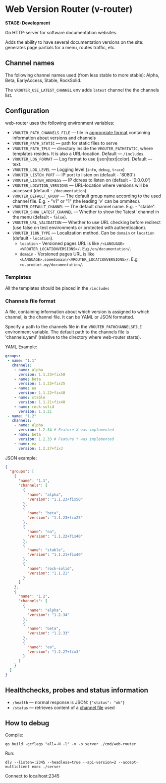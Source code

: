 # Web Version Router (v-router)

**STAGE: Development**

Go HTTP-server for software documentation websites. 

Adds the ability to have several documentation versions on the site: generates page partials for a menu, routes traffic, etc.

## Channel names

The following channel names used (from less stable to more stable): Alpha, Beta, EarlyAccess, Stable, RockSolid.

The `VROUTER_USE_LATEST_CHANNEL` env adds  `latest` channel the the channels list.

## Configuration
web-router uses the following environment variables:
- `VROUTER_PATH_CHANNELS_FILE` — file in [appropriate format](#channels-file-format) containing information about versions and channels  
- `VROUTER_PATH_STATIC` — path for static files to serve
- `VROUTER_PATH_TPLS` — directory inside the `VROUTER_PATHSTATIC`, where templates resides. It is also a URL-location. Default — `/includes`. 
- `VROUTER_LOG_FORMAT` — Log format to use (json|text|color). Default — text.
- `VROUTER_LOG_LEVEL` — Logging level (`info`, `debug`, `trace`)
- `VROUTER_LISTEN_PORT` —  IP port to listen on (default - '8080')
- `VROUTER_LISTEN_ADDRESS` — IP ddress to listen on (default - '0.0.0.0')
- `VROUTER_LOCATION_VERSIONS` —  URL-location where versions will be accessed (default - `/documentation`).
- `VROUTER_DEFAULT_GROUP` —  The default group name according to the used channel file. E.g. - "v1" or "1" (the leading 'v' can be ommited).
- `VROUTER_DEFAULT_CHANNEL` —  The default channel name. E.g. - "stable".
- `VROUTER_SHOW_LATEST_CHANNEL` —  Whether to show the 'latest' channel in the menu (default - `false`).
- `VROUTER_URL_VALIDATION` — Whether to use URL checking before redirect (use false on test environments or protected with authentication).
- `VROUTER_I18N_TYPE` — Localization method. Can be `domain` or `location` (default - `location`).
  - `location` - Versioned pages URL is like `/<LANGUAGE><VROUTER_LOCATIONVERSIONS>/`. E.g `/en/documentation/`.
  - `domain` - Versioned pages URL is like `<LANGUAGE>.somedomain/<VROUTER_LOCATIONVERSIONS>/`. E.g `ru.product.my/documentation/`.

### Templates

All the templates should be placed in the `/includes`

### Channels file format

A file, containing information about which version is assigned to which channel, is the channel file. It can be YAML or JSON formatted.

Specify a path to the channels file in the `VROUTER_PATHCHANNELSFILE` environment variable. The default path to the channels file is 'channels.yaml' (relative to the directory where web-router starts).

YAML Example:
```yaml 
groups:
 - name: "1.1"
   channels:
    - name: alpha
      version: 1.1.23+fix50
    - name: beta
      version: 1.1.23+fix25
    - name: ea
      version: 1.1.22+fix40
    - name: stable
      version: 1.1.21+fix40
    - name: rock-solid
      version: 1.1.21
 - name: "1.2"
   channels:
    - name: alpha
      version: 1.2.34 # Feature X was implemented
    - name: beta
      version: 1.2.33 # Feature Y was implemented
    - name: ea
      version: 1.2.27+fix3
```

JSON example:
```json
{
  "groups": [
    {
      "name": "1.1",
      "channels": [
        {
          "name": "alpha",
          "version": "1.1.23+fix50"
        },
        {
          "name": "beta",
          "version": "1.1.23+fix25"
        },
        {
          "name": "ea",
          "version": "1.1.22+fix40"
        },
        {
          "name": "stable",
          "version": "1.1.21+fix40"
        },
        {
          "name": "rock-solid",
          "version": "1.1.21"
        }
      ]
    },
    {
      "name": "1.2",
      "channels": [
        {
          "name": "alpha",
          "version": "1.2.34"
        },
        {
          "name": "beta",
          "version": "1.2.33"
        },
        {
          "name": "ea",
          "version": "1.2.27+fix3"
        }
      ]
    }
  ]
}
```

## Healthchecks, probes and status information

- `/health` — normal response is JSON: `{"status": "ok"}`
- `/status` — retrieves content of a [channel file](#channels-file-format) used

## How to debug

Compile:
```
go build -gcflags "all=-N -l" -v -o server ./cmd/web-router
```

Run:
```
dlv --listen=:2345 --headless=true --api-version=2 --accept-multiclient exec ./server
```

Connect to localhost:2345
